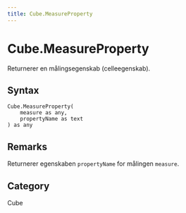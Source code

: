 ```yaml
---
title: Cube.MeasureProperty
---
```


# Cube.MeasureProperty


Returnerer en målingsegenskab (celleegenskab).


## Syntax

```powerquery
Cube.MeasureProperty(
    measure as any,
    propertyName as text
) as any
```


## Remarks

Returnerer egenskaben <code>propertyName</code> for målingen <code>measure</code>.



## Category
Cube
